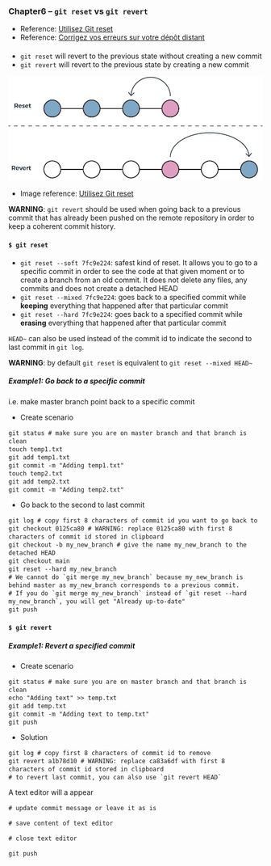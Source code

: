 ### Chapter6 – `git reset` vs `git revert`

- Reference: [Utilisez Git reset](https://openclassrooms.com/fr/courses/5641721-utilisez-git-et-github-pour-vos-projets-de-developpement/6113051-utilisez-git-reset)
- Reference: [Corrigez vos erreurs sur votre dépôt distant](https://openclassrooms.com/fr/courses/5641721-utilisez-git-et-github-pour-vos-projets-de-developpement/6113046-corrigez-vos-erreurs-sur-votre-depot-distant)

#### 

- `git reset` will revert to the previous state without creating a new commit
- `git revert` will revert to the previous state  by creating a new commit

![](../../images/revert_reset.jpg)

- Image reference: [Utilisez Git reset](https://openclassrooms.com/fr/courses/5641721-utilisez-git-et-github-pour-vos-projets-de-developpement/6113051-utilisez-git-reset)

**WARNING**: `git revert` should be used when going back to a previous commit that has already been pushed on the remote repository in order to keep a coherent commit history.

#### `$ git reset`

- `git reset --soft 7fc9e224`: safest kind of reset. It allows you to go to a specific commit in order to see the code at that given moment or to create a branch from an old commit. It does not delete any files, any commits and does not create a detached HEAD 
- `git reset --mixed 7fc9e224`: goes back to a specified commit while **keeping** everything that happened after that particular commit
-  `git reset --hard 7fc9e224`: goes back to a specified commit while **erasing** everything that happened after that particular commit

`HEAD~` can also be used instead of the commit id to indicate the second to last commit in `git log`.

**WARNING**: by default `git reset` is equivalent to `git reset --mixed HEAD~`

##### Example1: Go back to a specific commit

i.e. make master branch point back to a specific commit

- Create scenario

```
git status # make sure you are on master branch and that branch is clean
touch temp1.txt
git add temp1.txt
git commit -m "Adding temp1.txt"
touch temp2.txt
git add temp2.txt
git commit -m "Adding temp2.txt"
```

- Go back to the second to last commit

```
git log # copy first 8 characters of commit id you want to go back to
git checkout 0125ca80 # WARNING: replace 0125ca80 with first 8 characters of commit id stored in clipboard
git checkout -b my_new_branch # give the name my_new_branch to the detached HEAD
git checkout main
git reset --hard my_new_branch
# We cannot do `git merge my_new_branch` because my_new_branch is behind master as my_new_branch corresponds to a previous commit.
# If you do `git merge my_new_branch` instead of `git reset --hard my_new_branch`, you will get "Already up-to-date"
git push
```

#### `$ git revert`

##### Example1: Revert a specified commit

- Create scenario

```
git status # make sure you are on master branch and that branch is clean
echo "Adding text" >> temp.txt
git add temp.txt
git commit -m "Adding text to temp.txt"
git push
```

- Solution

```
git log # copy first 8 characters of commit id to remove
git revert a1b78d10 # WARNING: replace ca83a6df with first 8 characters of commit id stored in clipboard
# to revert last commit, you can also use `git revert HEAD`
```

A text editor will a appear

```
# update commit message or leave it as is
```

```
# save content of text editor
```

```
# close text editor
```

```
git push
```